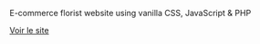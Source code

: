 E-commerce florist website using vanilla CSS, JavaScript & PHP
 
<a href="elsa-thievet.com/projets/lafleur">Voir le site</a>
